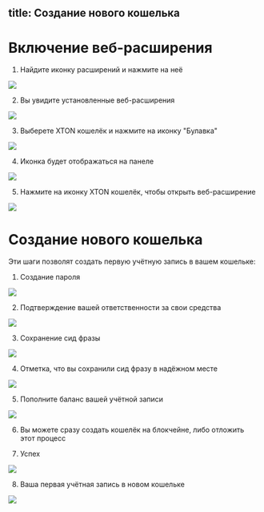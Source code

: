 title: Создание нового кошелька
---

# Включение веб-расширения

1. Найдите иконку расширений и нажмите на неё

<img src="/images/open_extension/1.png">

2. Вы увидите установленные веб-расширения

<img src="/images/open_extension/2.png">

3. Выберете XTON кошелёк и нажмите на иконку "Булавка"

<img src="/images/open_extension/3.png">

4. Иконка будет отображаться на панеле

<img src="/images/open_extension/4.png">

5. Нажмите на иконку XTON кошелёк, чтобы открыть веб-расширение

<img src="/images/open_extension/5.png">

# Создание нового кошелька

Эти шаги позволят создать первую учётную запись в вашем кошельке:

1. Создание пароля

<img src="/images/first_run_create/first_run_wallet_create_2.png">


2. Подтверждение вашей ответственности за свои средства

<img src="/images/first_run_create/first_run_wallet_create_3.png">

3. Сохранение сид фразы

<img src="/images/first_run_create/first_run_wallet_create_4.png">

4. Отметка, что вы сохранили сид фразу в надёжном месте

<img src="/images/first_run_create/first_run_wallet_create_5.png">

5. Пополните баланс вашей учётной записи

<img src="/images/first_run_create/first_run_wallet_create_6.png">

6. Вы можете сразу создать кошелёк на блокчейне, либо отложить этот процесс

7. Успех

<img src="/images/first_run_create/first_run_wallet_create_7.png">

8. Ваша первая учётная запись в новом кошельке

<img src="/images/first_run_create/first_run_wallet_create_8.png">
